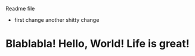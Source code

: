 Readme file
- first change
another shitty change
<html>
   <head>
   <!-- no style -->
   </head>
   <body>
      <h1>Blablabla! Hello, World! Life is great!</h1>
   </body>
</html>
